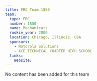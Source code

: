```yaml
---
title: FRC Team 1850
team:
  type: FRC
  number: 1850
  name: Mechanicats
  rookie_year: 2006
  location: Chicago, Illinois, USA
  sponsors:
    - Motorola Solutions
    - ACE TECHNICAL CHARTER HIGH SCHOOL
  links:
    Website: 
---
```

No content has been added for this team